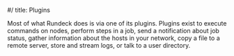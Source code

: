 #/ title: Plugins

Most of what Rundeck does is via one of its plugins. 
Plugins exist to execute commands on nodes, 
perform steps in a job, send a notification about job status, 
gather information about the hosts in your network, 
copy a file to a remote server, store and stream logs, 
or talk to a user directory.

